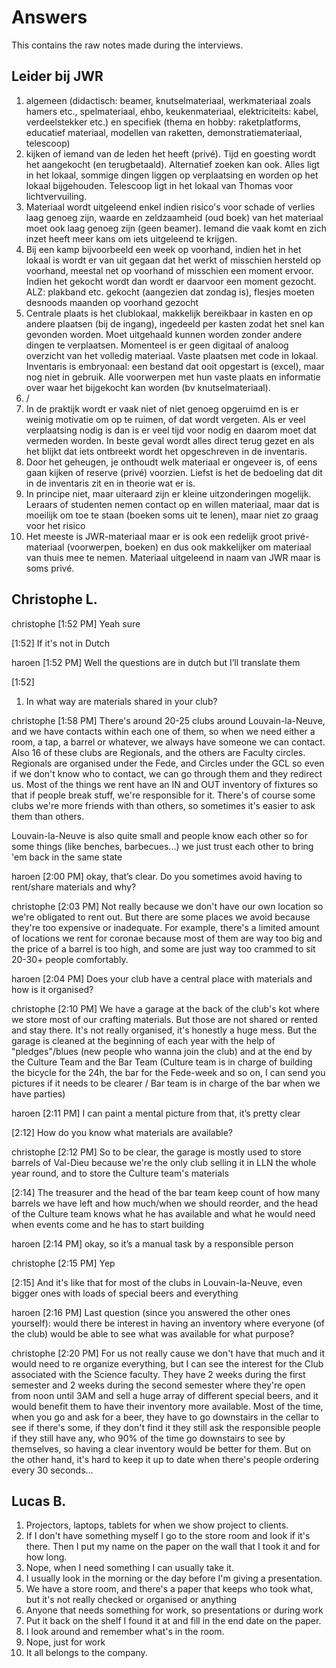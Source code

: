 # Answers

This contains the raw notes made during the interviews.

## Leider bij JWR

1. algemeen (didactisch: beamer, knutselmateriaal, werkmateriaal zoals hamers etc., spelmateriaal, ehbo, keukenmateriaal, elektriciteits: kabel, verdeelstekker etc.) en specifiek (thema en hobby: raketplatforms, educatief materiaal, modellen van raketten, demonstratiemateriaal, telescoop)
2. kijken of iemand van de leden het heeft (privé). Tijd en goesting wordt het aangekocht (en terugbetaald). Alternatief zoeken kan ook. Alles ligt in het lokaal, sommige dingen liggen op verplaatsing en worden op het lokaal bijgehouden. Telescoop ligt in het lokaal van Thomas voor lichtvervuiling.
3. Materiaal wordt uitgeleend enkel indien risico's voor schade of verlies laag genoeg zijn, waarde en zeldzaamheid (oud boek) van het materiaal moet ook laag genoeg zijn (geen beamer). Iemand die vaak komt en zich inzet heeft meer kans om iets uitgeleend te krijgen.
4. Bij een kamp bijvoorbeeld een week op voorhand, indien het in het lokaal is wordt er van uit gegaan dat het werkt of misschien hersteld op voorhand, meestal net op voorhand of misschien een moment ervoor. Indien het gekocht wordt dan wordt er daarvoor een moment gezocht. ALZ: plakband etc. gekocht (aangezien dat zondag is), flesjes moeten desnoods maanden op voorhand gezocht
5. Centrale plaats is het clublokaal, makkelijk bereikbaar in kasten en op andere plaatsen (bij de ingang), ingedeeld per kasten zodat het snel kan gevonden worden. Moet uitgehaald kunnen worden zonder andere dingen te verplaatsen. Momenteel is er geen digitaal of analoog overzicht van het volledig materiaal. Vaste plaatsen met code in lokaal. Inventaris is embryonaal: een bestand dat ooit opgestart is (excel), maar nog niet in gebruik. Alle voorwerpen met hun vaste plaats en informatie over waar het bijgekocht kan worden (bv knutselmateriaal).
6. /
7. In de praktijk wordt er vaak niet of niet genoeg opgeruimd en is er weinig motivatie om op te ruimen, of dat wordt vergeten. Als er veel verplaatsing nodig is dan is er veel tijd voor nodig en daarom moet dat vermeden worden. In beste geval wordt alles direct terug gezet en als het blijkt dat iets ontbreekt wordt het opgeschreven in de inventaris.
8. Door het geheugen, je onthoudt welk materiaal er ongeveer is, of eens gaan kijken of reserve (privé) voorzien. Liefst is het de bedoeling dat dit in de inventaris zit en in theorie wat er is.
9. In principe niet, maar uiteraard zijn er kleine uitzonderingen mogelijk. Leraars of studenten nemen contact op en willen materiaal, maar dat is moeilijk om toe te staan (boeken soms uit te lenen), maar niet zo graag voor het risico
10. Het meeste is JWR-materiaal maar er is ook een redelijk groot privé-materiaal (voorwerpen, boeken) en dus ook makkelijker om materiaal van thuis mee te nemen. Materiaal uitgeleend in naam van JWR maar is soms privé.

## Christophe L.

christophe [1:52 PM]
Yeah sure

[1:52]
If it's not in Dutch

haroen [1:52 PM]
Well the questions are in dutch but I’ll translate them

[1:52]
1. In what way are materials shared in your club?

christophe [1:58 PM]
There's around 20-25 clubs around Louvain-la-Neuve, and we have contacts within each one of them, so when we need either a room, a tap, a barrel or whatever, we always have someone we can contact. Also 16 of these clubs are Regionals, and the others are Faculty circles. Regionals are organised under the Fede, and Circles under the GCL so even if we don't know who to contact, we can go through them and they redirect us.
Most of the things we rent have an IN and OUT inventory of fixtures so that if people break stuff, we're responsible for it.
There's of course some clubs we're more friends with than others, so sometimes it's easier to ask them than others.

Louvain-la-Neuve is also quite small and people know each other so for some things (like benches, barbecues...) we just trust each other to bring 'em back in the same state

haroen [2:00 PM]
okay, that’s clear. Do you sometimes avoid having to rent/share materials and why?

christophe [2:03 PM]
Not really because we don't have our own location so we're obligated to rent out. But there are some places we avoid because they're too expensive or inadequate. For example, there's a limited amount of locations we rent for coronae because most of them are way too big and the price of a barrel is too high, and some are just way too crammed to sit 20-30+ people comfortably.

haroen [2:04 PM]
Does your club have a central place with materials and how is it organised?

christophe [2:10 PM]
We have a garage at the back of the club's kot where we store most of our crafting materials. But those are not shared or rented and stay there. It's not really organised, it's honestly a huge mess. But the garage is cleaned at the beginning of each year with the help of "pledges"/blues (new people who wanna join the club) and at the end by the Culture Team and the Bar Team (Culture team is in charge of building the bicycle for the 24h, the bar for the Fede-week and so on, I can send you pictures if it needs to be clearer / Bar team is in charge of the bar when we have parties)

haroen [2:11 PM]
I can paint a mental picture from that, it’s pretty clear

[2:12]
How do you know what materials are available?

christophe [2:12 PM]
So to be clear, the garage is mostly used to store barrels of Val-Dieu because we're the only club selling it in LLN the whole year round, and to store the Culture team's materials

[2:14]
The treasurer and the head of the bar team keep count of how many barrels we have left and how much/when we should reorder, and the head of the Culture team knows what he has available and what he would need when events come and he has to start building

haroen [2:14 PM]
okay, so it’s a manual task by a responsible person

christophe [2:15 PM]
Yep

[2:15]
And it's like that for most of the clubs in Louvain-la-Neuve, even bigger ones with loads of special beers and everything

haroen [2:16 PM]
Last question (since you answered the other ones yourself): would there be interest in having an inventory where everyone (of the club) would be able to see what was available for what purpose?

christophe [2:20 PM]
For us not really cause we don't have that much and it would need to re organize everything, but I can see the interest for the Club associated with the Science faculty. They have 2 weeks during the first semester and 2 weeks during the second semester where they're open from noon until 3AM and sell a huge array of different special beers, and it would benefit them to have their inventory more available. Most of the time, when you go and ask for a beer, they have to go downstairs in the cellar to see if there's some, if they don't find it they still ask the responsible people if they still have any, who 90% of the time go downstairs to see by themselves, so having a clear inventory would be better for them. But on the other hand, it's hard to keep it up to date when there's people ordering every 30 seconds...

## Lucas B.

1. Projectors, laptops, tablets for when we show project to clients.
2. If I don't have something myself I go to the store room and look if it's there. Then I put my name on the paper on the wall that I took it and for how long.
3. Nope, when I need something I can usually take it.
4. I usually look in the morning or the day before I'm giving a presentation.
5. We have a store room, and there's a paper that keeps who took what, but it's not really checked or organised or anything
6. Anyone that needs something for work, so presentations or during work
7. Put it back on the shelf I found it at and fill in the end date on the paper.
8. I look around and remember what's in the room.
9. Nope, just for work
10. It all belongs to the company.

